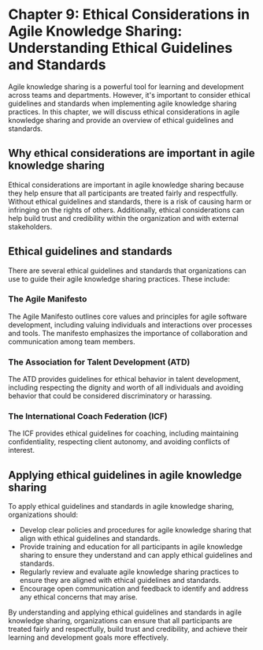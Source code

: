 Chapter 9: Ethical Considerations in Agile Knowledge Sharing: Understanding Ethical Guidelines and Standards
============================================================================================================

Agile knowledge sharing is a powerful tool for learning and development across teams and departments. However, it's important to consider ethical guidelines and standards when implementing agile knowledge sharing practices. In this chapter, we will discuss ethical considerations in agile knowledge sharing and provide an overview of ethical guidelines and standards.

Why ethical considerations are important in agile knowledge sharing
-------------------------------------------------------------------

Ethical considerations are important in agile knowledge sharing because they help ensure that all participants are treated fairly and respectfully. Without ethical guidelines and standards, there is a risk of causing harm or infringing on the rights of others. Additionally, ethical considerations can help build trust and credibility within the organization and with external stakeholders.

Ethical guidelines and standards
--------------------------------

There are several ethical guidelines and standards that organizations can use to guide their agile knowledge sharing practices. These include:

### The Agile Manifesto

The Agile Manifesto outlines core values and principles for agile software development, including valuing individuals and interactions over processes and tools. The manifesto emphasizes the importance of collaboration and communication among team members.

### The Association for Talent Development (ATD)

The ATD provides guidelines for ethical behavior in talent development, including respecting the dignity and worth of all individuals and avoiding behavior that could be considered discriminatory or harassing.

### The International Coach Federation (ICF)

The ICF provides ethical guidelines for coaching, including maintaining confidentiality, respecting client autonomy, and avoiding conflicts of interest.

Applying ethical guidelines in agile knowledge sharing
------------------------------------------------------

To apply ethical guidelines and standards in agile knowledge sharing, organizations should:

* Develop clear policies and procedures for agile knowledge sharing that align with ethical guidelines and standards.
* Provide training and education for all participants in agile knowledge sharing to ensure they understand and can apply ethical guidelines and standards.
* Regularly review and evaluate agile knowledge sharing practices to ensure they are aligned with ethical guidelines and standards.
* Encourage open communication and feedback to identify and address any ethical concerns that may arise.

By understanding and applying ethical guidelines and standards in agile knowledge sharing, organizations can ensure that all participants are treated fairly and respectfully, build trust and credibility, and achieve their learning and development goals more effectively.
